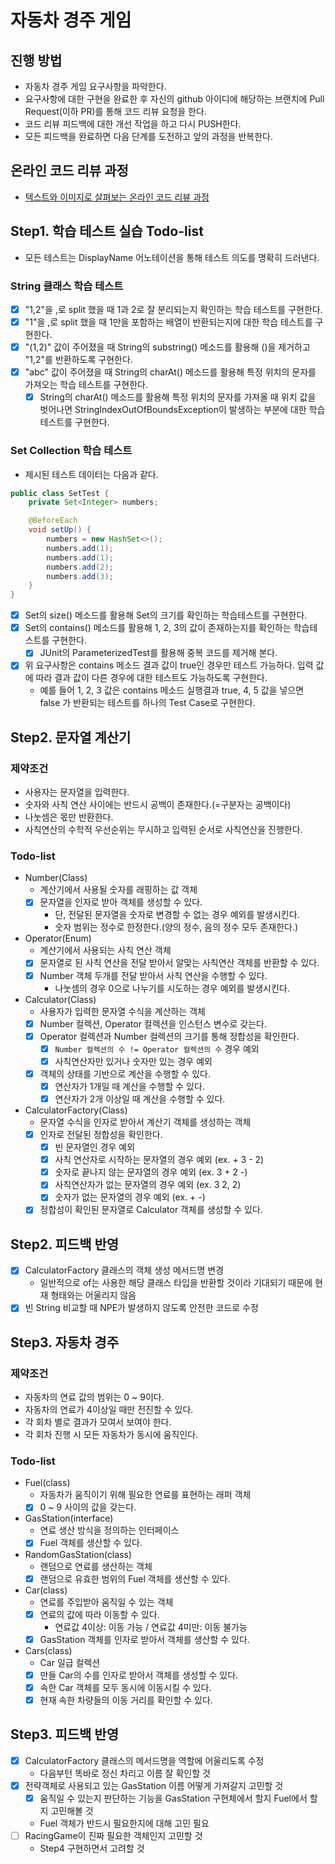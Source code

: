 # 자동차 경주 게임
## 진행 방법
* 자동차 경주 게임 요구사항을 파악한다.
* 요구사항에 대한 구현을 완료한 후 자신의 github 아이디에 해당하는 브랜치에 Pull Request(이하 PR)를 통해 코드 리뷰 요청을 한다.
* 코드 리뷰 피드백에 대한 개선 작업을 하고 다시 PUSH한다.
* 모든 피드백을 완료하면 다음 단계를 도전하고 앞의 과정을 반복한다.

## 온라인 코드 리뷰 과정
* [텍스트와 이미지로 살펴보는 온라인 코드 리뷰 과정](https://github.com/next-step/nextstep-docs/tree/master/codereview)

## Step1. 학습 테스트 실습 Todo-list
- 모든 테스트는 DisplayName 어노테이션을 통해 테스트 의도를 명확히 드러낸다.

### String 클래스 학습 테스트
- [X] "1,2"을 ,로 split 했을 때 1과 2로 잘 분리되는지 확인하는 학습 테스트를 구현한다.
- [X] "1"을 ,로 split 했을 때 1만을 포함하는 배열이 반환되는지에 대한 학습 테스트를 구현한다.
- [X] "(1,2)" 값이 주어졌을 때 String의 substring() 메소드를 활용해 ()을 제거하고 "1,2"를 반환하도록 구현한다.
- [X] "abc" 값이 주어졌을 때 String의 charAt() 메소드를 활용해 특정 위치의 문자를 가져오는 학습 테스트를 구현한다.
    - [X] String의 charAt() 메소드를 활용해 특정 위치의 문자를 가져올 때 위치 값을 벗어나면 StringIndexOutOfBoundsException이 발생하는 부분에 대한 학습 테스트를 구현한다.

### Set Collection 학습 테스트
- 제시된 테스트 데이터는 다음과 같다.
```java
public class SetTest {
    private Set<Integer> numbers;

    @BeforeEach
    void setUp() {
        numbers = new HashSet<>();
        numbers.add(1);
        numbers.add(1);
        numbers.add(2);
        numbers.add(3);
    }
}
```
- [X] Set의 size() 메소드를 활용해 Set의 크기를 확인하는 학습테스트를 구현한다.
- [X] Set의 contains() 메소드를 활용해 1, 2, 3의 값이 존재하는지를 확인하는 학습테스트를 구현한다.
    - [X] JUnit의 ParameterizedTest를 활용해 중복 코드를 제거해 본다.
- [X] 위 요구사항은 contains 메소드 결과 값이 true인 경우만 테스트 가능하다. 입력 값에 따라 결과 값이 다른 경우에 대한 테스트도 가능하도록 구현한다.
    - 예를 들어 1, 2, 3 값은 contains 메소드 실행결과 true, 4, 5 값을 넣으면 false 가 반환되는 테스트를 하나의 Test Case로 구현한다.

## Step2. 문자열 계산기
### 제약조건
- 사용자는 문자열을 입력한다.
- 숫자와 사칙 연산 사이에는 반드시 공백이 존재한다.(=구분자는 공백이다)
- 나눗셈은 몫만 반환한다.
- 사칙연산의 수학적 우선순위는 무시하고 입력된 순서로 사칙연산을 진행한다.

### Todo-list
- Number(Class)
    - 계산기에서 사용될 숫자를 래핑하는 값 객체
    - [X] 문자열을 인자로 받아 객체를 생성할 수 있다.
        - 단, 전달된 문자열을 숫자로 변경할 수 없는 경우 예외를 발생시킨다.
        - 숫자 범위는 정수로 한정한다.(양의 정수, 음의 정수 모두 존재한다.)
- Operator(Enum)
    - 계산기에서 사용되는 사칙 연산 객체
    - [X] 문자열로 된 사칙 연산을 전달 받아서 알맞는 사칙연산 객체를 반환할 수 있다.
    - [X] Number 객체 두개를 전달 받아서 사칙 연산을 수행할 수 있다.
        - 나눗셈의 경우 0으로 나누기를 시도하는 경우 예외를 발생시킨다.
- Calculator(Class)
    - 사용자가 입력한 문자열 수식을 계산하는 객체
    - [X] Number 컬렉션, Operator 컬렉션을 인스턴스 변수로 갖는다.
    - [X] Operator 컬렉션과 Number 컬렉션의 크기를 통해 정합성을 확인한다.
        - [X] `Number 컬렉션의 수 != Operator 컬렉션의 수` 경우 예외
        - [X] 사칙연산자만 있거나 숫자만 있는 경우 예외
    - [X] 객체의 상태를 기반으로 계산을 수행할 수 있다.
        - [X] 연산자가 1개일 때 계산을 수행할 수 있다.
        - [X] 연산자가 2개 이상일 때 계산을 수행할 수 있다.
- CalculatorFactory(Class)
    - 문자열 수식을 인자로 받아서 계산기 객체를 생성하는 객체
    - [X] 인자로 전달된 정합성을 확인한다.
        - [X] 빈 문자열인 경우 예외
        - [X] 사칙 연산자로 시작하는 문자열의 경우 예외 (ex. + 3 - 2)
        - [X] 숫자로 끝나지 않는 문자열의 경우 예외 (ex. 3 + 2 -)
        - [X] 사칙연산자가 없는 문자열의 경우 예외 (ex. 3 2, 2)
        - [X] 숫자가 없는 문자열의 경우 예외 (ex. + -)
    - [X] 정합성이 확인된 문자열로 Calculator 객체를 생성할 수 있다.

## Step2. 피드백 반영
- [X] CalculatorFactory 클래스의 객체 생성 메서드명 변경
    - 일반적으로 of는 사용한 해당 클래스 타입을 반환할 것이라 기대되기 때문에 현재 형태와는 어울리지 않음
- [X] 빈 String 비교할 때 NPE가 발생하지 않도록 안전한 코드로 수정

## Step3. 자동차 경주
### 제약조건
- 자동차의 연료 값의 범위는 0 ~ 9이다.
- 자동차의 연료가 4이상일 때만 전진할 수 있다.
- 각 회차 별로 결과가 모여서 보여야 한다.
- 각 회차 진행 시 모든 자동차가 동시에 움직인다.

### Todo-list
- Fuel(class)
    - 자동차가 움직이기 위해 필요한 연료를 표현하는 래퍼 객체
    - [X] 0 ~ 9 사이의 값을 갖는다.
- GasStation(interface)
    - 연료 생산 방식을 정의하는 인터페이스
    - [X] Fuel 객체를 생산할 수 있다.
- RandomGasStation(class)
    - 랜덤으로 연료를 생산하는 객체
    - [X] 랜덤으로 유효한 범위의 Fuel 객체를 생산할 수 있다.
- Car(class)
    - 연료를 주입받아 움직일 수 있는 객체
    - [X] 연료의 값에 따라 이동할 수 있다.
        - 연료값 4이상: 이동 가능 / 연료값 4미만: 이동 불가능
    - [X] GasStation 객체를 인자로 받아서 객체를 생산할 수 있다.
- Cars(class)
    - Car 일급 컬렉션
    - [X] 만들 Car의 수를 인자로 받아서 객체를 생성할 수 있다.
    - [X] 속한 Car 객체를 모두 동시에 이동시킬 수 있다.
    - [X] 현재 속한 차량들의 이동 거리를 확인할 수 있다.

## Step3. 피드백 반영
- [X] CalculatorFactory 클래스의 메서드명을 역할에 어울리도록 수정
    - 다음부턴 똑바로 정신 차리고 이름 잘 확인할 것
- [X] 전략객체로 사용되고 있는 GasStation 이름 어떻게 가져갈지 고민할 것
    - [X] 움직일 수 있는지 판단하는 기능을 GasStation 구현체에서 할지 Fuel에서 할지 고민해볼 것
    - Fuel 객체가 반드시 필요한지에 대해 고민 필요
- [ ] RacingGame이 진짜 필요한 객체인지 고민할 것
    - Step4 구현하면서 고려할 것

